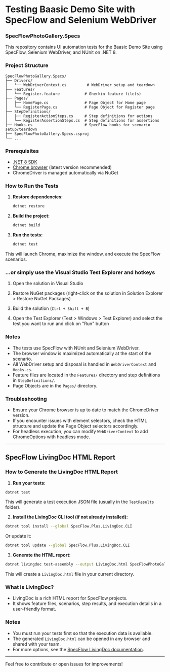 ﻿# Testing Baasic Demo Site with SpecFlow and Selenium WebDriver

### SpecFlowPhotoGallery.Specs

This repository contains UI automation tests for the Baasic Demo Site using SpecFlow, Selenium WebDriver, and NUnit on .NET 8.

### Project Structure

```
SpecFlowPhotoGallery.Specs/
├── Drivers/
│   └── WebDriverContext.cs         # WebDriver setup and teardown
├── Features/
│   └── Register.feature           # Gherkin feature file(s)
├── Pages/
│   ├── HomePage.cs                # Page Object for Home page
│   └── RegisterPage.cs            # Page Object for Register page
├── StepDefinitions/
│   ├── RegisterActionSteps.cs     # Step definitions for actions
│   └── RegisterAssertionSteps.cs  # Step definitions for assertions
├── Hooks.cs                       # SpecFlow hooks for scenario setup/teardown
├── SpecFlowPhotoGallery.Specs.csproj
└── ...
```

### Prerequisites
- [.NET 8 SDK](https://dotnet.microsoft.com/download/dotnet/8.0)
- [Chrome browser](https://www.google.com/chrome/) (latest version recommended)
- ChromeDriver is managed automatically via NuGet

### How to Run the Tests

1. **Restore dependencies:**
   ```sh
   dotnet restore
   ```

2. **Build the project:**
   ```sh
   dotnet build
   ```

3. **Run the tests:**
   ```sh
   dotnet test
   ```
This will launch Chrome, maximize the window, and execute the SpecFlow scenarios.


### ...or simply use the Visual Studio Test Explorer and hotkeys

1. Open the solution in Visual Studio

2. Restore NuGet packages (right-click on the solution in Solution Explorer > Restore NuGet Packages)

3. Build the solution (`Ctrl + Shift + B`)

4. Open the Test Explorer (Test > Windows > Test Explorer) and select the test you want to run and click on "Run" button


### Notes
- The tests use SpecFlow with NUnit and Selenium WebDriver.
- The browser window is maximized automatically at the start of the scenario.
- All WebDriver setup and disposal is handled in `WebDriverContext` and `Hooks.cs`.
- Feature files are located in the `Features/` directory and step definitions in `StepDefinitions/`.
- Page Objects are in the `Pages/` directory.


### Troubleshooting
- Ensure your Chrome browser is up to date to match the ChromeDriver version.
- If you encounter issues with element selectors, check the HTML structure and update the Page Object selectors accordingly.
- For headless execution, you can modify `WebDriverContext` to add ChromeOptions with headless mode.

---

## SpecFlow LivingDoc HTML Report

### How to Generate the LivingDoc HTML Report

1. **Run your tests:**
```sh
dotnet test
```

This will generate a test execution JSON file (usually in the `TestResults` folder).

2. **Install the LivingDoc CLI tool (if not already installed):**
```sh
dotnet tool install --global SpecFlow.Plus.LivingDoc.CLI
```

Or update it:

```sh
dotnet tool update --global SpecFlow.Plus.LivingDoc.CLI
```

3. **Generate the HTML report:**

```sh
dotnet livingdoc test-assembly --output LivingDoc.html SpecFlowPhotoGallery.Specs/bin/Debug/net8.0/SpecFlowPhotoGallery.Specs.dll
```

This will create a `LivingDoc.html` file in your current directory.


### What is LivingDoc?
- LivingDoc is a rich HTML report for SpecFlow projects.
- It shows feature files, scenarios, step results, and execution details in a user-friendly format.

### Notes
- You must run your tests first so that the execution data is available.
- The generated `LivingDoc.html` can be opened in any browser and shared with your team.
- For more options, see the [SpecFlow LivingDoc documentation](https://docs.specflow.org/projects/livingdoc/en/latest/).

---

Feel free to contribute or open issues for improvements!
